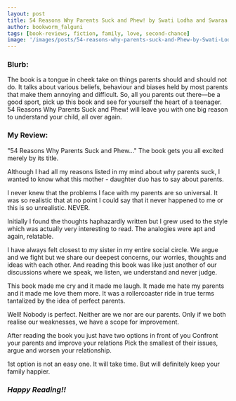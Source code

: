 ```yaml
---
layout: post
title: 54 Reasons Why Parents Suck and Phew! by Swati Lodha and Swaraa Lodha
author: bookworm_falguni
tags: [book-reviews, fiction, family, love, second-chance]
image: '/images/posts/54-reasons-why-parents-suck-and-Phew-by-Swati-Lodha.jpg'
---
```

### **Blurb:**
The book is a tongue in cheek take on things parents should and should not do. It talks about various beliefs, behaviour and biases held by most parents that make them annoying and difficult. So, all you parents out there—be a good sport, pick up this book and see for yourself the heart of a teenager. 54 Reasons Why Parents Suck and Phew! will leave you with one big reason to understand your child, all over again. 

### **My Review:**
"54 Reasons Why Parents Suck and Phew..." The book gets you all excited merely by its title. 

Although I had all my reasons listed in my mind about why parents suck, I wanted to know what this mother - daughter duo has to say about parents. 

I never knew that the problems I face with my parents are so universal. It was so realistic that at no point I could say that it never happened to me or this is so unrealistic. NEVER.

Initially I found the thoughts haphazardly written but I grew used to the style which was actually very interesting to read. The analogies were apt and again, relatable. 

I have always felt closest to my sister in my entire social circle. We argue and we fight but we share our deepest concerns, our worries, thoughts and ideas with each other. And reading this book was like just another of our discussions where we speak, we listen, we understand and never judge.

This book made me cry and it made me laugh. It made me hate my parents and it made me love them more. It was a rollercoaster ride in true terms tantalized by the idea of perfect parents.

Well! Nobody is perfect. Neither are we nor are our parents. Only if we both realise our weaknesses, we have a scope for improvement.

After reading the book you just have two options in front of you
Confront your parents and improve your relations
Pick the smallest of their issues, argue and worsen your relationship.

1st option is not an easy one. It will take time. But will definitely keep your family happier. 

### ***Happy Reading!!***
